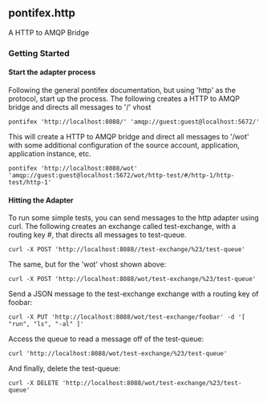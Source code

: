 ## pontifex.http

A HTTP to AMQP Bridge

### Getting Started

#### Start the adapter process

Following the general pontifex documentation, but using 'http' as the
protocol, start up the process. The following creates a HTTP to AMQP bridge and
directs all messages to '/' vhost

	pontifex 'http://localhost:8088/' 'amqp://guest:guest@localhost:5672/'

This will create a HTTP to AMQP bridge and direct all messages to '/wot' with
some additional configuration of the source account, application,
application instance, etc.

	pontifex 'http://localhost:8088/wot' 'amqp://guest:guest@localhost:5672/wot/http-test/#/http-1/http-test/http-1'

#### Hitting the Adapter

To run some simple tests, you can send messages to the http adapter using curl.
The following creates an exchange called test-exchange, with a routing key #,
that directs all messages to test-queue.

	curl -X POST 'http://localhost:8088//test-exchange/%23/test-queue'

The same, but for the 'wot' vhost shown above:

	curl -X POST 'http://localhost:8088/wot/test-exchange/%23/test-queue'

Send a JSON message to the test-exchange exchange with a routing key of foobar:

	curl -X PUT 'http://localhost:8088/wot/test-exchange/foobar' -d '[ "run", "ls", "-al" ]'

Access the queue to read a message off of the test-queue:

	curl 'http://localhost:8088/wot/test-exchange/%23/test-queue'

And finally, delete the test-queue:

	curl -X DELETE 'http://localhost:8088/wot/test-exchange/%23/test-queue'
